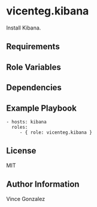 vicenteg.kibana
=========

Install Kibana.

Requirements
------------


Role Variables
--------------

Dependencies
------------


Example Playbook
----------------


    - hosts: kibana
      roles:
         - { role: vicenteg.kibana }

License
-------

MIT

Author Information
------------------

Vince Gonzalez
